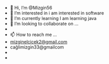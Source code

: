 - 👋 Hi, I’m @Mizgin56
- 👀 I’m interested in 
i am interested in software
- 🌱 I’m currently learning 
I am learning java
- 💞️ I’m looking to collaborate on ...
- 
- 📫 How to reach me ...
- mizginelcicek2@gmail.com
- cağlimizgin33@gmailcom
- 
- 

<!---
Mizgin56/Mizgin56 is a ✨ special ✨ repository because its `README.md` (this file) appears on your GitHub profile.
You can click the Preview link to take a look at your changes.
--->

